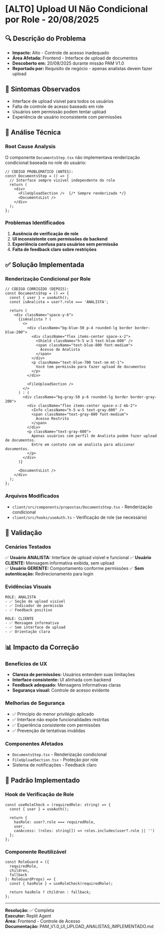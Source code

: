 # [ALTO] Upload UI Não Condicional por Role - 20/08/2025

## 🔍 Descrição do Problema
- **Impacto:** Alto - Controle de acesso inadequado
- **Área Afetada:** Frontend - Interface de upload de documentos
- **Descoberto em:** 20/08/2025 durante missão PAM V1.0
- **Reportado por:** Requisito de negócio - apenas analistas devem fazer upload

## 🚨 Sintomas Observados
- Interface de upload visível para todos os usuários
- Falta de controle de acesso baseado em role
- Usuários sem permissão podem tentar upload
- Experiência de usuário inconsistente com permissões

## 🔬 Análise Técnica

### Root Cause Analysis
O componente `DocumentsStep.tsx` não implementava renderização condicional baseada no role do usuário:

```tsx
// CÓDIGO PROBLEMÁTICO (ANTES):
const DocumentsStep = () => {
  // Interface sempre visível independente do role
  return (
    <div>
      <FileUploadSection />  {/* Sempre renderizado */}
      <DocumentsList />
    </div>
  );
};
```

### Problemas Identificados
1. **Ausência de verificação de role**
2. **UI inconsistente com permissões de backend**
3. **Experiência confusa para usuários sem permissão**
4. **Falta de feedback claro sobre restrições**

## ✅ Solução Implementada

### Renderização Condicional por Role
```tsx
// CÓDIGO CORRIGIDO (DEPOIS):
const DocumentsStep = () => {
  const { user } = useAuth();
  const isAnalista = user?.role === 'ANALISTA';
  
  return (
    <div className="space-y-6">
      {isAnalista ? (
        <>
          <div className="bg-blue-50 p-4 rounded-lg border border-blue-200">
            <div className="flex items-center space-x-2">
              <Shield className="h-5 w-5 text-blue-600" />
              <span className="text-blue-800 font-medium">
                Acesso de Analista
              </span>
            </div>
            <p className="text-blue-700 text-sm mt-1">
              Você tem permissão para fazer upload de documentos
            </p>
          </div>
          
          <FileUploadSection />
        </>
      ) : (
        <div className="bg-gray-50 p-6 rounded-lg border border-gray-200">
          <div className="flex items-center space-x-2 mb-2">
            <Info className="h-5 w-5 text-gray-600" />
            <span className="text-gray-800 font-medium">
              Acesso Restrito
            </span>
          </div>
          <p className="text-gray-600">
            Apenas usuários com perfil de Analista podem fazer upload de documentos. 
            Entre em contato com um analista para adicionar documentos.
          </p>
        </div>
      )}
      
      <DocumentsList />
    </div>
  );
};
```

### Arquivos Modificados
- `client/src/components/propostas/DocumentsStep.tsx` - Renderização condicional
- `client/src/hooks/useAuth.ts` - Verificação de role (se necessário)

## 🧪 Validação

### Cenários Testados
✅ **Usuário ANALISTA:** Interface de upload visível e funcional
✅ **Usuário CLIENTE:** Mensagem informativa exibida, sem upload  
✅ **Usuário GERENTE:** Comportamento conforme permissões
✅ **Sem autenticação:** Redirecionamento para login

### Evidências Visuais
```
ROLE: ANALISTA
- ✅ Seção de upload visível
- ✅ Indicador de permissão
- ✅ Feedback positivo

ROLE: CLIENTE  
- ✅ Mensagem informativa
- ✅ Sem interface de upload
- ✅ Orientação clara
```

## 📊 Impacto da Correção

### Benefícios de UX
- **Clareza de permissões:** Usuários entendem suas limitações
- **Interface consistente:** UI alinhada com backend
- **Feedback adequado:** Mensagens informativas claras
- **Segurança visual:** Controle de acesso evidente

### Melhorias de Segurança
- ✅ Princípio do menor privilégio aplicado
- ✅ Interface não expõe funcionalidades restritas
- ✅ Experiência consistente com permissões
- ✅ Prevenção de tentativas inválidas

### Componentes Afetados
- `DocumentsStep.tsx` - Renderização condicional
- `FileUploadSection.tsx` - Proteção por role
- Sistema de notificações - Feedback claro

## 🔄 Padrão Implementado

### Hook de Verificação de Role
```tsx
const useRoleCheck = (requiredRole: string) => {
  const { user } = useAuth();
  
  return {
    hasRole: user?.role === requiredRole,
    user,
    canAccess: (roles: string[]) => roles.includes(user?.role || '')
  };
};
```

### Componente Reutilizável
```tsx
const RoleGuard = ({ 
  requiredRole, 
  children, 
  fallback 
}: RoleGuardProps) => {
  const { hasRole } = useRoleCheck(requiredRole);
  
  return hasRole ? children : fallback;
};
```

---

**Resolução:** ✅ Completa  
**Executor:** Replit Agent  
**Área:** Frontend - Controle de Acesso  
**Documentação:** PAM_V1.0_UI_UPLOAD_ANALISTAS_IMPLEMENTADO.md